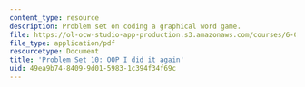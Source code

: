 ```yaml
---
content_type: resource
description: Problem set on coding a graphical word game.
file: https://ol-ocw-studio-app-production.s3.amazonaws.com/courses/6-00-introduction-to-computer-science-and-programming-fall-2008/49ea9b7484099d0159831c394f34f69c_pset10.pdf
file_type: application/pdf
resourcetype: Document
title: 'Problem Set 10: OOP I did it again'
uid: 49ea9b74-8409-9d01-5983-1c394f34f69c
---
```


